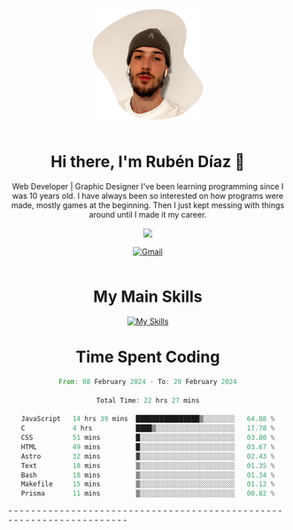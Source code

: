 <div align="center">
	<img height=200 width=200 src="./.img/yo_github_pfp.png" alt="Rubén Díaz" width=200/><br><br>
	
	
 # Hi there, I'm Rubén Díaz 👋

  Web Developer | Graphic Designer
  I've been learning programming since I was 10 years old. I have always been so interested on how programs were made, mostly games at the beginning. Then I just kept messing with things around until I made it my career.
  <br>
  <br>
  <a href="https://www.github.com/rubendiazzz" target="_blank" rel="noreferrer"><img
src="https://img.shields.io/github/followers/rubendiazzz?logo=github&style=for-the-badge&color=red" /></a>


  <a href="mailto:rubendfraga@gmail.com">![Gmail](https://img.shields.io/badge/Gmail-D14836?style=for-the-badge&logo=gmail&logoColor=white)</a><br><br>

  # My Main Skills
  [![My Skills](https://skillicons.dev/icons?i=js,html,css,tailwind,c,cpp,cs,react,nextjs,astro,mysql,mongo)](https://skillicons.dev)

# Time Spent Coding
<!--START_SECTION:waka-->

```rust
From: 08 February 2024 - To: 20 February 2024

Total Time: 22 hrs 27 mins

JavaScript   14 hrs 39 mins  ████████████████▒░░░░░░░░   64.88 %
C            4 hrs           ████▒░░░░░░░░░░░░░░░░░░░░   17.78 %
CSS          51 mins         █░░░░░░░░░░░░░░░░░░░░░░░░   03.80 %
HTML         49 mins         █░░░░░░░░░░░░░░░░░░░░░░░░   03.67 %
Astro        32 mins         ▓░░░░░░░░░░░░░░░░░░░░░░░░   02.43 %
Text         18 mins         ▒░░░░░░░░░░░░░░░░░░░░░░░░   01.35 %
Bash         18 mins         ▒░░░░░░░░░░░░░░░░░░░░░░░░   01.34 %
Makefile     15 mins         ▒░░░░░░░░░░░░░░░░░░░░░░░░   01.12 %
Prisma       11 mins         ▒░░░░░░░░░░░░░░░░░░░░░░░░   00.82 %
```

<!--END_SECTION:waka-->
</div>
-
-
-
-
-
-
-
-
-
-
-
-
-
-
-
-
-
-
-
-
-
-
-
-
-
-
-
-
-
-
-
-
-
-
-
-
-
-
-
-
-
-
-
-
-
-
-
-
-
-
-
-
-
-
-
-
-
-
-
-
-
-
-
-
-
-
-
-
-
